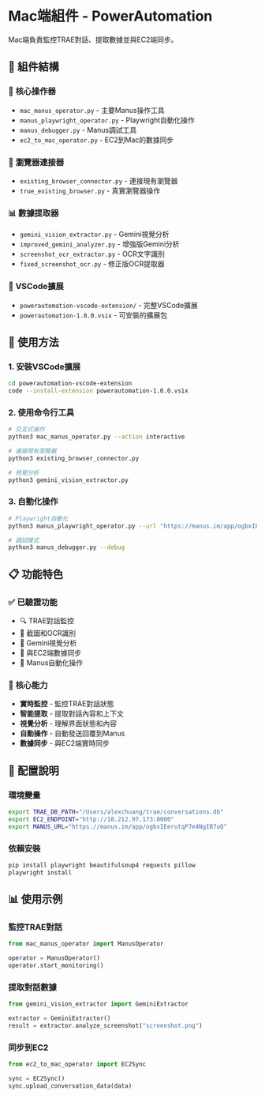 # Mac端組件 - PowerAutomation

Mac端負責監控TRAE對話、提取數據並與EC2端同步。

## 📁 組件結構

### 🎯 **核心操作器**
- `mac_manus_operator.py` - 主要Manus操作工具
- `manus_playwright_operator.py` - Playwright自動化操作
- `manus_debugger.py` - Manus調試工具
- `ec2_to_mac_operator.py` - EC2到Mac的數據同步

### 🔗 **瀏覽器連接器**
- `existing_browser_connector.py` - 連接現有瀏覽器
- `true_existing_browser.py` - 真實瀏覽器操作

### 📊 **數據提取器**
- `gemini_vision_extractor.py` - Gemini視覺分析
- `improved_gemini_analyzer.py` - 增強版Gemini分析
- `screenshot_ocr_extractor.py` - OCR文字識別
- `fixed_screenshot_ocr.py` - 修正版OCR提取器

### 🔧 **VSCode擴展**
- `powerautomation-vscode-extension/` - 完整VSCode擴展
- `powerautomation-1.0.0.vsix` - 可安裝的擴展包

## 🚀 使用方法

### 1. 安裝VSCode擴展
```bash
cd powerautomation-vscode-extension
code --install-extension powerautomation-1.0.0.vsix
```

### 2. 使用命令行工具
```bash
# 交互式操作
python3 mac_manus_operator.py --action interactive

# 連接現有瀏覽器
python3 existing_browser_connector.py

# 視覺分析
python3 gemini_vision_extractor.py
```

### 3. 自動化操作
```bash
# Playwright自動化
python3 manus_playwright_operator.py --url "https://manus.im/app/ogbxIEerutqP7e4NgIB7oQ"

# 調試模式
python3 manus_debugger.py --debug
```

## 📋 功能特色

### ✅ **已驗證功能**
- 🔍 TRAE對話監控
- 📸 截圖和OCR識別
- 🧠 Gemini視覺分析
- 🔄 與EC2端數據同步
- 🎯 Manus自動化操作

### 🎯 **核心能力**
- **實時監控** - 監控TRAE對話狀態
- **智能提取** - 提取對話內容和上下文
- **視覺分析** - 理解界面狀態和內容
- **自動操作** - 自動發送回覆到Manus
- **數據同步** - 與EC2端實時同步

## 🔧 配置說明

### 環境變量
```bash
export TRAE_DB_PATH="/Users/alexchuang/trae/conversations.db"
export EC2_ENDPOINT="http://18.212.97.173:8000"
export MANUS_URL="https://manus.im/app/ogbxIEerutqP7e4NgIB7oQ"
```

### 依賴安裝
```bash
pip install playwright beautifulsoup4 requests pillow
playwright install
```

## 📊 使用示例

### 監控TRAE對話
```python
from mac_manus_operator import ManusOperator

operator = ManusOperator()
operator.start_monitoring()
```

### 提取對話數據
```python
from gemini_vision_extractor import GeminiExtractor

extractor = GeminiExtractor()
result = extractor.analyze_screenshot("screenshot.png")
```

### 同步到EC2
```python
from ec2_to_mac_operator import EC2Sync

sync = EC2Sync()
sync.upload_conversation_data(data)
```

